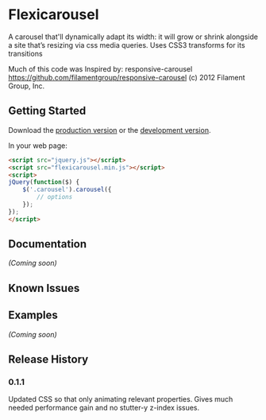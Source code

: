 # Flexicarousel

A carousel that'll dynamically adapt its width: it will grow or shrink alongside a site that’s resizing via css media queries. Uses CSS3 transforms for its transitions

Much of this code was Inspired by: 
responsive-carousel
https://github.com/filamentgroup/responsive-carousel
(c) 2012 Filament Group, Inc.

## Getting Started
Download the [production version][min] or the [development version][max].

[min]: https://raw.github.com/apathetic/flexicarousel/master/dist/flexicarousel.min.js
[max]: https://raw.github.com/apathetic/flexicarousel/master/dist/flexicarousel.js

In your web page:

```html
<script src="jquery.js"></script>
<script src="flexicarousel.min.js"></script>
<script>
jQuery(function($) {
	$('.carousel').carousel({
		// options
	});
});
</script>
```

## Documentation
_(Coming soon)_

## Known Issues

## Examples
_(Coming soon)_

## Release History
### 0.1.1
Updated CSS so that only animating relevant properties. Gives much needed performance gain and no stutter-y z-index issues.
